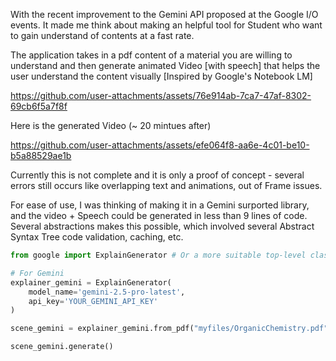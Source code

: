 With the recent improvement to the Gemini API proposed at the Google I/O events. It made me think about making an helpful tool for Student who want to gain understand of contents at a fast rate.

The application takes in a pdf content of a material you are willing to understand and then generate animated Video [with speech] that helps the user understand the content visually [Inspired by Google's Notebook LM]

https://github.com/user-attachments/assets/76e914ab-7ca7-47af-8302-69cb6f5a7f8f

Here is the generated Video (~ 20 mintues after)

https://github.com/user-attachments/assets/efe064f8-aa6e-4c01-be10-b5a88529ae1b

Currently this is not complete and it is only a proof of concept - several errors still occurs like overlapping text and animations, out of Frame issues.

For ease of use, I was thinking of making it in a Gemini surported library, and the video + Speech could be generated in less than 9 lines of code. Several abstractions makes this possible, which involved several Abstract Syntax Tree code validation, caching, etc.

```python
from google import ExplainGenerator # Or a more suitable top-level class name

# For Gemini
explainer_gemini = ExplainGenerator(
    model_name='gemini-2.5-pro-latest',
    api_key='YOUR_GEMINI_API_KEY'
)

scene_gemini = explainer_gemini.from_pdf("myfiles/OrganicChemistry.pdf", video_quality="h")

scene_gemini.generate()
```
